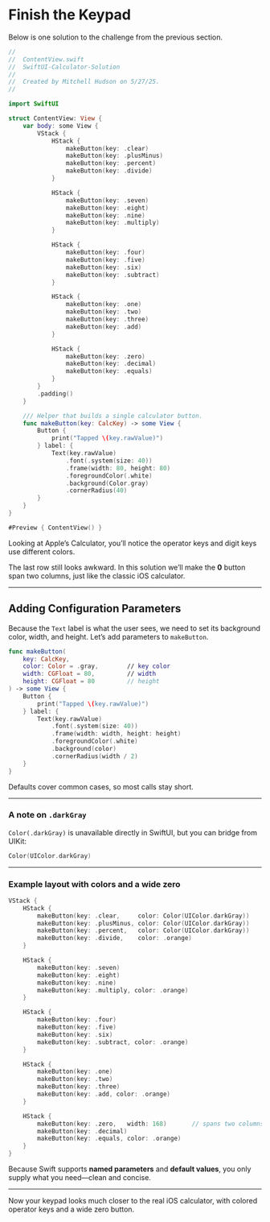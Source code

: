 # Finish the Keypad

Below is one solution to the challenge from the previous section.

```swift
//
//  ContentView.swift
//  SwiftUI-Calculator-Solution
//
//  Created by Mitchell Hudson on 5/27/25.
//

import SwiftUI

struct ContentView: View {
    var body: some View {
        VStack {
            HStack {
                makeButton(key: .clear)
                makeButton(key: .plusMinus)
                makeButton(key: .percent)
                makeButton(key: .divide)
            }

            HStack {
                makeButton(key: .seven)
                makeButton(key: .eight)
                makeButton(key: .nine)
                makeButton(key: .multiply)
            }

            HStack {
                makeButton(key: .four)
                makeButton(key: .five)
                makeButton(key: .six)
                makeButton(key: .subtract)
            }

            HStack {
                makeButton(key: .one)
                makeButton(key: .two)
                makeButton(key: .three)
                makeButton(key: .add)
            }

            HStack {
                makeButton(key: .zero)
                makeButton(key: .decimal)
                makeButton(key: .equals)
            }
        }
        .padding()
    }

    /// Helper that builds a single calculator button.
    func makeButton(key: CalcKey) -> some View {
        Button {
            print("Tapped \(key.rawValue)")
        } label: {
            Text(key.rawValue)
                .font(.system(size: 40))
                .frame(width: 80, height: 80)
                .foregroundColor(.white)
                .background(Color.gray)
                .cornerRadius(40)
        }
    }
}

#Preview { ContentView() }
```

Looking at Apple’s Calculator, you’ll notice the operator keys and digit keys use different colors.

The last row still looks awkward. In this solution we’ll make the **0** button span two columns, just like the classic iOS calculator.

---

## Adding Configuration Parameters

Because the `Text` label is what the user sees, we need to set its background color, width, and height. Let’s add parameters to `makeButton`.

```swift
func makeButton(
    key: CalcKey,
    color: Color = .gray,        // key color
    width: CGFloat = 80,         // width
    height: CGFloat = 80         // height
) -> some View {
    Button {
        print("Tapped \(key.rawValue)")
    } label: {
        Text(key.rawValue)
            .font(.system(size: 40))
            .frame(width: width, height: height)
            .foregroundColor(.white)
            .background(color)
            .cornerRadius(width / 2)
    }
}
```

Defaults cover common cases, so most calls stay short.

---

### A note on `.darkGray`

`Color(.darkGray)` is unavailable directly in SwiftUI, but you can bridge from UIKit:

```swift
Color(UIColor.darkGray)
```

---

### Example layout with colors and a wide zero

```swift
VStack {
    HStack {
        makeButton(key: .clear,     color: Color(UIColor.darkGray))
        makeButton(key: .plusMinus, color: Color(UIColor.darkGray))
        makeButton(key: .percent,   color: Color(UIColor.darkGray))
        makeButton(key: .divide,    color: .orange)
    }

    HStack {
        makeButton(key: .seven)
        makeButton(key: .eight)
        makeButton(key: .nine)
        makeButton(key: .multiply, color: .orange)
    }

    HStack {
        makeButton(key: .four)
        makeButton(key: .five)
        makeButton(key: .six)
        makeButton(key: .subtract, color: .orange)
    }

    HStack {
        makeButton(key: .one)
        makeButton(key: .two)
        makeButton(key: .three)
        makeButton(key: .add, color: .orange)
    }

    HStack {
        makeButton(key: .zero,   width: 168)       // spans two columns
        makeButton(key: .decimal)
        makeButton(key: .equals, color: .orange)
    }
}
```

Because Swift supports **named parameters** and **default values**, you only supply what you need—clean and concise.

---

Now your keypad looks much closer to the real iOS calculator, with colored operator keys and a wide zero button.
